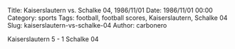 Title: Kaiserslautern vs. Schalke 04, 1986/11/01
Date: 1986/11/01 00:00
Category: sports
Tags: football, football scores, Kaiserslautern, Schalke 04
Slug: kaiserslautern-vs-schalke-04
Author: carbonero


Kaiserslautern 5 - 1 Schalke 04
